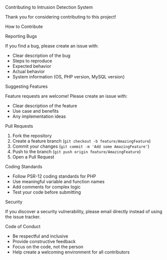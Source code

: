 Contributing to Intrusion Detection System

Thank you for considering contributing to this project! 

How to Contribute

 Reporting Bugs

If you find a bug, please create an issue with:
- Clear description of the bug
- Steps to reproduce
- Expected behavior
- Actual behavior
- System information (OS, PHP version, MySQL version)

Suggesting Features

Feature requests are welcome! Please create an issue with:
- Clear description of the feature
- Use case and benefits
- Any implementation ideas

Pull Requests

1. Fork the repository
2. Create a feature branch (`git checkout -b feature/AmazingFeature`)
3. Commit your changes (`git commit -m 'Add some AmazingFeature'`)
4. Push to the branch (`git push origin feature/AmazingFeature`)
5. Open a Pull Request

Coding Standards

- Follow PSR-12 coding standards for PHP
- Use meaningful variable and function names
- Add comments for complex logic
- Test your code before submitting

 Security

If you discover a security vulnerability, please email directly instead of using the issue tracker.

Code of Conduct

- Be respectful and inclusive
- Provide constructive feedback
- Focus on the code, not the person
- Help create a welcoming environment for all contributors
